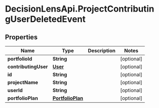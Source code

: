 # DecisionLensApi.ProjectContributingUserDeletedEvent

## Properties
Name | Type | Description | Notes
------------ | ------------- | ------------- | -------------
**portfolioId** | **String** |  | [optional] 
**contributingUser** | [**User**](User.md) |  | [optional] 
**id** | **String** |  | [optional] 
**projectName** | **String** |  | [optional] 
**userId** | **String** |  | [optional] 
**portfolioPlan** | [**PortfolioPlan**](PortfolioPlan.md) |  | [optional] 


